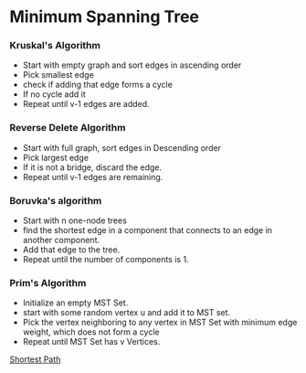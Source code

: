 # Minimum Spanning Tree

### Kruskal's Algorithm
- Start with empty graph and sort edges in ascending order
- Pick smallest edge
- check if adding that edge forms a cycle
- If no cycle add it
- Repeat until v-1 edges are added.

### Reverse Delete Algorithm
- Start with full graph, sort edges in Descending order
- Pick largest edge
- If it is not a bridge, discard the edge.
- Repeat until v-1 edges are remaining.


### Boruvka's algorithm
- Start with n one-node trees
- find the shortest edge in a component that connects to an edge in another component.
-  Add that edge to the tree.
- Repeat until the number of components is 1.

### Prim's Algorithm
- Initialize an empty MST Set.
- start with some random vertex u and add it to MST set.
- Pick the vertex neighboring to any vertex in MST Set with minimum edge weight, which does not form a cycle
- Repeat until MST Set has v Vertices.

[Shortest Path](shotrest-path)